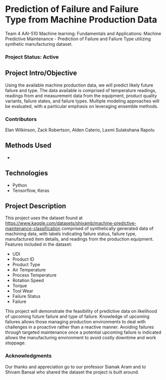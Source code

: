 # Prediction of Failure and Failure Type from Machine Production Data
Team 4 AAI-510 Machine learning: Fundamentals and Applications: Machine Predictive Maintenance - Prediction of Failure and Failure Type utilizing synthetic manufacturing dataset.


### Project Status: Active


## Project Intro/Objective
Using the available machine production data, we will predict likely future failure and type. The data available is comprised of temperature readings, readings from and measurement data from the equipment, product quality variants, failure states, and failure types. Multiple modeling approaches will be evaluated, with a particular emphasis on leveraging ensemble methods.

### Contributors
Elan Wilkinson, Zack Robertson, Alden Caterio, Laxmi Sulakshana Rapolu

## Methods Used
- 

## Technologies
- Python
- Tensorflow, Keras

## Project Description
This project uses the dataset found at 
https://www.kaggle.com/datasets/shivamb/machine-predictive-maintenance-classification
comprised of synthetically generated data of machining data, with labels indicating failure status, failure type, manufactured item details, and readings from the production equipment.
Features included in the dataset:
- UDI
- Product ID
- Product Type
- Air Temperature
- Process Temperature
- Rotation Speed
- Torque
- Tool Wear 
- Failure Status
- Failure 

This project will demonstrate the feasibility of predictive data on likelihood of upcoming future failure and type of failure. Knowledge of upcoming failures allows
those managing production environments to deal with challenges in a proactive rather than a reactive manner. Avoiding failures through targeted maintenance once a potential upcoming failure
is indicated allows the manufacturing environment to avoid costly downtime and work stoppage.

### Acknowledgments
Our thanks and appreciation go to our professor Siamak Aram and to Shivam Bansal
who shared the dataset the project is built around.

